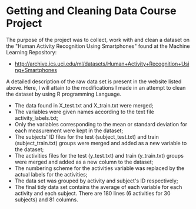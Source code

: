 # Getting and Cleaning Data Course Project
The purpose of the project was to collect, work with and clean a dataset on the "Human Activity Recognition Using Smartphones" found at the Machine Learning Repository:
- http://archive.ics.uci.edu/ml/datasets/Human+Activity+Recognition+Using+Smartphones 

A detailed description of the raw data set is present in the website listed above. Here, I will attain to the modifications I made in an attempt to clean the dataset by using R programming Language.
- The data found in X_test.txt and X_train.txt were merged;
- The variables were given names according to the text file activity_labels.txt;
- Only the variables corresponding to the mean or standard deviation for each measurement were kept in the dataset;
- The subjects' ID files for the test (subject_test.txt) and train (subject_train.txt) groups were merged and added as a new variable to the dataset;
- The activities files for the test (y_test.txt) and train (y_train.txt) groups were merged and added as a new column to the dataset;
- The numbering scheme for the activities variable was replaced by the actual labels for the activities;
- The data set was grouped by activity and subject's ID respectively;
- The final tidy data set contains the average of each variable for each activity and each subject. There are 180 lines (6 activities for 30 subjects) and 81 columns.
